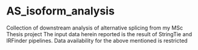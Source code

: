 # AS_isoform_analysis
Collection of downstream analysis of alternative splicing from my MSc Thesis project
The input data herein reported is the result of StringTie and IRFinder pipelines.
Data availability for the above mentioned is restricted
